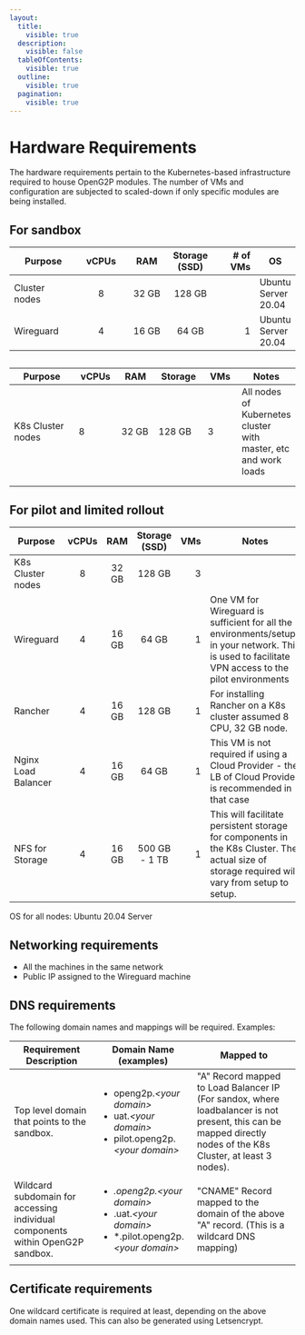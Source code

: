 ```yaml
---
layout:
  title:
    visible: true
  description:
    visible: false
  tableOfContents:
    visible: true
  outline:
    visible: true
  pagination:
    visible: true
---
```


# Hardware Requirements

The hardware requirements pertain to the Kubernetes-based infrastructure required to house OpenG2P modules. The number of VMs and configuration are subjected to scaled-down if only specific modules are being installed.

## For sandbox&#x20;

<table><thead><tr><th width="150">Purpose</th><th width="100" align="center">vCPUs</th><th width="105" align="center">RAM</th><th align="center">Storage (SSD)</th><th width="104" align="right"># of VMs</th><th>OS</th></tr></thead><tbody><tr><td>Cluster nodes</td><td align="center">8</td><td align="center">32 GB</td><td align="center">128 GB</td><td align="right"><p></p><p></p></td><td>Ubuntu Server 20.04</td></tr><tr><td>Wireguard</td><td align="center">4</td><td align="center">16 GB</td><td align="center">64 GB</td><td align="right">1</td><td>Ubuntu Server 20.04</td></tr></tbody></table>

##



<table><thead><tr><th width="176">Purpose</th><th width="76">vCPUs</th><th width="78">RAM</th><th width="93">Storage</th><th width="64">VMs</th><th>Notes</th></tr></thead><tbody><tr><td>K8s Cluster nodes</td><td>8</td><td>32 GB</td><td>128 GB</td><td>3</td><td>All nodes of Kubernetes cluster with master, etc and work loads</td></tr><tr><td></td><td></td><td></td><td></td><td></td><td></td></tr><tr><td></td><td></td><td></td><td></td><td></td><td></td></tr></tbody></table>

## For pilot and limited rollout

<table data-full-width="false"><thead><tr><th width="153">Purpose</th><th width="85" align="center">vCPUs</th><th width="90" align="center">RAM</th><th width="93" align="center">Storage (SSD)</th><th width="76" align="right">VMs</th><th width="418">Notes</th></tr></thead><tbody><tr><td>K8s Cluster nodes</td><td align="center">8</td><td align="center">32 GB</td><td align="center">128 GB</td><td align="right">3</td><td></td></tr><tr><td>Wireguard</td><td align="center">4</td><td align="center">16 GB</td><td align="center">64 GB</td><td align="right">1</td><td>One VM for Wireguard is sufficient for all the environments/setups in your network. This is used to facilitate VPN access to the pilot environments</td></tr><tr><td>Rancher</td><td align="center">4</td><td align="center">16 GB</td><td align="center">128 GB</td><td align="right">1</td><td>For installing Rancher on a K8s cluster assumed 8 CPU, 32 GB node.</td></tr><tr><td>Nginx Load Balancer</td><td align="center">4</td><td align="center">16 GB</td><td align="center">64 GB</td><td align="right">1</td><td>This VM is not required if using a Cloud Provider - the LB of Cloud Provider is recommended in that case</td></tr><tr><td>NFS for Storage</td><td align="center">4</td><td align="center">16 GB</td><td align="center">500 GB - 1 TB</td><td align="right">1</td><td>This will facilitate persistent storage for components in the K8s Cluster. The actual size of storage required will vary from setup to setup. </td></tr></tbody></table>

OS for all nodes:  Ubuntu 20.04 Server

## Networking requirements

* All the machines in the same network
* Public IP assigned to the Wireguard machine

## DNS requirements

The following domain names and mappings will be required. Examples:

| Requirement Description                                                        | Domain Name (examples)                                                                                                                                       | Mapped to                                                                                                                                                      |
| ------------------------------------------------------------------------------ | ------------------------------------------------------------------------------------------------------------------------------------------------------------ | -------------------------------------------------------------------------------------------------------------------------------------------------------------- |
| Top level domain that points to the sandbox.                                   | <p></p><ul><li>openg2p.<em>&#x3C;your domain></em></li><li>uat.<em>&#x3C;your domain></em></li><li>pilot.openg2p.<em>&#x3C;your domain></em></li></ul>       | "A" Record mapped to Load Balancer IP (For sandox, where loadbalancer is not present, this can be mapped directly nodes of the K8s Cluster, at least 3 nodes). |
| Wildcard subdomain for accessing individual components within OpenG2P sandbox. | <p></p><ul><li>*.openg2p.<em>&#x3C;your domain></em></li><li>*.uat.<em>&#x3C;your domain></em></li><li>*.pilot.openg2p.<em>&#x3C;your domain></em></li></ul> | "CNAME" Record mapped to the domain of the above "A" record. (This is a wildcard DNS mapping)                                                                  |

## Certificate requirements

One wildcard certificate is required at least, depending on the above domain names used. This can also be generated using Letsencrypt.

